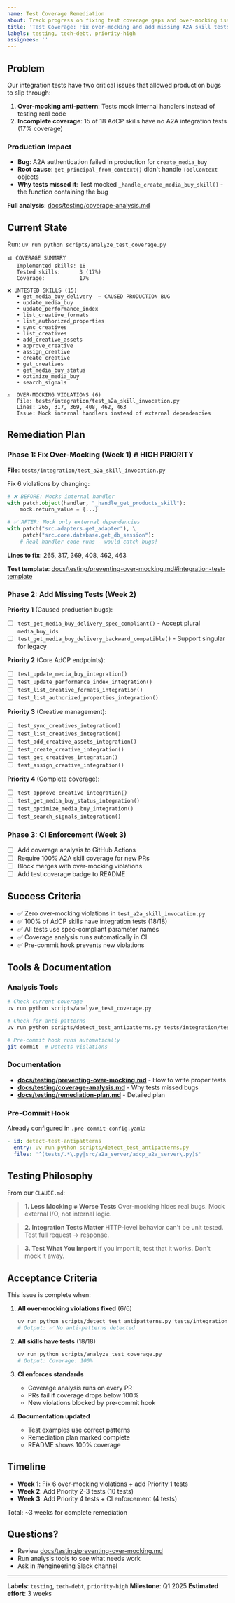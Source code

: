 ```yaml
---
name: Test Coverage Remediation
about: Track progress on fixing test coverage gaps and over-mocking issues
title: 'Test Coverage: Fix over-mocking and add missing A2A skill tests'
labels: testing, tech-debt, priority-high
assignees: ''
---
```


## Problem

Our integration tests have two critical issues that allowed production bugs to slip through:

1. **Over-mocking anti-pattern**: Tests mock internal handlers instead of testing real code
2. **Incomplete coverage**: 15 of 18 AdCP skills have no A2A integration tests (17% coverage)

### Production Impact

- **Bug**: A2A authentication failed in production for `create_media_buy`
- **Root cause**: `get_principal_from_context()` didn't handle `ToolContext` objects
- **Why tests missed it**: Test mocked `_handle_create_media_buy_skill()` - the function containing the bug

**Full analysis**: [docs/testing/coverage-analysis.md](../../docs/testing/coverage-analysis.md)

## Current State

Run: `uv run python scripts/analyze_test_coverage.py`

```
📊 COVERAGE SUMMARY
   Implemented skills: 18
   Tested skills:      3 (17%)
   Coverage:           17%

❌ UNTESTED SKILLS (15)
   • get_media_buy_delivery  ← CAUSED PRODUCTION BUG
   • update_media_buy
   • update_performance_index
   • list_creative_formats
   • list_authorized_properties
   • sync_creatives
   • list_creatives
   • add_creative_assets
   • approve_creative
   • assign_creative
   • create_creative
   • get_creatives
   • get_media_buy_status
   • optimize_media_buy
   • search_signals

⚠️  OVER-MOCKING VIOLATIONS (6)
   File: tests/integration/test_a2a_skill_invocation.py
   Lines: 265, 317, 369, 408, 462, 463
   Issue: Mock internal handlers instead of external dependencies
```

## Remediation Plan

### Phase 1: Fix Over-Mocking (Week 1) 🔥 HIGH PRIORITY

**File**: `tests/integration/test_a2a_skill_invocation.py`

Fix 6 violations by changing:
```python
# ❌ BEFORE: Mocks internal handler
with patch.object(handler, "_handle_get_products_skill"):
    mock.return_value = {...}

# ✅ AFTER: Mock only external dependencies
with patch("src.adapters.get_adapter"), \
     patch("src.core.database.get_db_session"):
    # Real handler code runs - would catch bugs!
```

**Lines to fix**: 265, 317, 369, 408, 462, 463

**Test template**: [docs/testing/preventing-over-mocking.md#integration-test-template](../../docs/testing/preventing-over-mocking.md#integration-test-template)

### Phase 2: Add Missing Tests (Week 2)

**Priority 1** (Caused production bugs):
- [ ] `test_get_media_buy_delivery_spec_compliant()` - Accept plural `media_buy_ids`
- [ ] `test_get_media_buy_delivery_backward_compatible()` - Support singular for legacy

**Priority 2** (Core AdCP endpoints):
- [ ] `test_update_media_buy_integration()`
- [ ] `test_update_performance_index_integration()`
- [ ] `test_list_creative_formats_integration()`
- [ ] `test_list_authorized_properties_integration()`

**Priority 3** (Creative management):
- [ ] `test_sync_creatives_integration()`
- [ ] `test_list_creatives_integration()`
- [ ] `test_add_creative_assets_integration()`
- [ ] `test_create_creative_integration()`
- [ ] `test_get_creatives_integration()`
- [ ] `test_assign_creative_integration()`

**Priority 4** (Complete coverage):
- [ ] `test_approve_creative_integration()`
- [ ] `test_get_media_buy_status_integration()`
- [ ] `test_optimize_media_buy_integration()`
- [ ] `test_search_signals_integration()`

### Phase 3: CI Enforcement (Week 3)

- [ ] Add coverage analysis to GitHub Actions
- [ ] Require 100% A2A skill coverage for new PRs
- [ ] Block merges with over-mocking violations
- [ ] Add test coverage badge to README

## Success Criteria

- ✅ Zero over-mocking violations in `test_a2a_skill_invocation.py`
- ✅ 100% of AdCP skills have integration tests (18/18)
- ✅ All tests use spec-compliant parameter names
- ✅ Coverage analysis runs automatically in CI
- ✅ Pre-commit hook prevents new violations

## Tools & Documentation

### Analysis Tools
```bash
# Check current coverage
uv run python scripts/analyze_test_coverage.py

# Check for anti-patterns
uv run python scripts/detect_test_antipatterns.py tests/integration/test_a2a_skill_invocation.py

# Pre-commit hook runs automatically
git commit  # Detects violations
```

### Documentation
- **[docs/testing/preventing-over-mocking.md](../../docs/testing/preventing-over-mocking.md)** - How to write proper tests
- **[docs/testing/coverage-analysis.md](../../docs/testing/coverage-analysis.md)** - Why tests missed bugs
- **[docs/testing/remediation-plan.md](../../docs/testing/remediation-plan.md)** - Detailed plan

### Pre-Commit Hook
Already configured in `.pre-commit-config.yaml`:
```yaml
- id: detect-test-antipatterns
  entry: uv run python scripts/detect_test_antipatterns.py
  files: '^(tests/.*\.py|src/a2a_server/adcp_a2a_server\.py)$'
```

## Testing Philosophy

From our `CLAUDE.md`:

> **1. Less Mocking ≠ Worse Tests**
> Over-mocking hides real bugs. Mock external I/O, not internal logic.

> **2. Integration Tests Matter**
> HTTP-level behavior can't be unit tested. Test full request → response.

> **3. Test What You Import**
> If you import it, test that it works. Don't mock it away.

## Acceptance Criteria

This issue is complete when:

1. **All over-mocking violations fixed** (6/6)
   ```bash
   uv run python scripts/detect_test_antipatterns.py tests/integration/test_a2a_skill_invocation.py
   # Output: ✅ No anti-patterns detected
   ```

2. **All skills have tests** (18/18)
   ```bash
   uv run python scripts/analyze_test_coverage.py
   # Output: Coverage: 100%
   ```

3. **CI enforces standards**
   - Coverage analysis runs on every PR
   - PRs fail if coverage drops below 100%
   - New violations blocked by pre-commit hook

4. **Documentation updated**
   - Test examples use correct patterns
   - Remediation plan marked complete
   - README shows 100% coverage

## Timeline

- **Week 1**: Fix 6 over-mocking violations + add Priority 1 tests
- **Week 2**: Add Priority 2-3 tests (10 tests)
- **Week 3**: Add Priority 4 tests + CI enforcement (4 tests)

Total: ~3 weeks for complete remediation

## Questions?

- Review [docs/testing/preventing-over-mocking.md](../../docs/testing/preventing-over-mocking.md)
- Run analysis tools to see what needs work
- Ask in #engineering Slack channel

---

**Labels**: `testing`, `tech-debt`, `priority-high`
**Milestone**: Q1 2025
**Estimated effort**: 3 weeks
